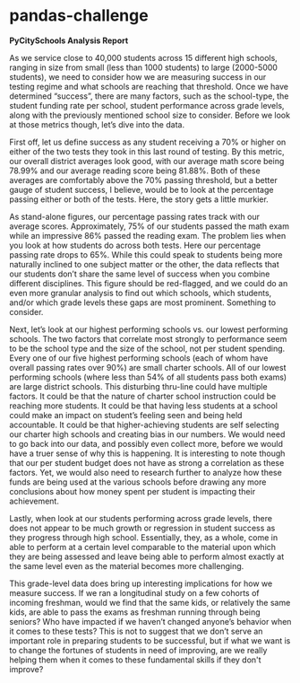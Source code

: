 # pandas-challenge
**PyCitySchools Analysis Report**

As we service close to 40,000 students across 15 different high schools, ranging in size from small (less than 1000 students) to large (2000-5000 students), we need to consider how we are measuring success in our testing regime and what schools are reaching that threshold. Once we have determined “success”, there are many factors, such as the school-type, the student funding rate per school, student performance across grade levels, along with the previously mentioned school size to consider. Before we look at those metrics though, let’s dive into the data.

First off, let us define success as any student receiving a 70% or higher on either of the two tests they took in this last round of testing. By this metric, our overall district averages look good, with our average math score being 78.99% and our average reading score being 81.88%. Both of these averages are comfortably above the 70% passing threshold, but a better gauge of student success, I believe, would be to look at the percentage passing either or both of the tests. Here, the story gets a little murkier.

As stand-alone figures, our percentage passing rates track with our average scores. Approximately, 75% of our students passed the math exam while an impressive 86% passed the reading exam. The problem lies when you look at how students do across both tests. Here our percentage passing rate drops to 65%. While this could speak to students being more naturally inclined to one subject matter or the other, the data reflects that our students don’t share the same level of success when you combine different disciplines. This figure should be red-flagged, and we could do an even more granular analysis to find out which schools, which students, and/or which grade levels these gaps are most prominent. Something to consider.

Next, let’s look at our highest performing schools vs. our lowest performing schools. The two factors that correlate most strongly to performance seem to be the school type and the size of the school, not per student spending. Every one of our five highest performing schools (each of whom have overall passing rates over 90%) are small charter schools. All of our lowest performing schools (where less than 54% of all students pass both exams) are large district schools. This disturbing thru-line could have multiple factors. It could be that the nature of charter school instruction could be reaching more students. It could be that having less students at a school could make an impact on student’s feeling seen and being held accountable. It could be that higher-achieving students are self selecting our charter high schools and creating bias in our numbers. We would need to go back into our data, and possibly even collect more, before we would have a truer sense of why this is happening. It is interesting to note though that our per student budget does not have as strong a correlation as these factors. Yet, we would also need to research further to analyze how these funds are being used at the various schools before drawing any more conclusions about how money spent per student is impacting their achievement.

Lastly, when look at our students performing across grade levels, there does not appear to be much growth or regression in student success as they progress through high school. Essentially, they, as a whole, come in able to perform at a certain level comparable to the material upon which they are being assessed and leave being able to perform almost exactly at the same level even as the material becomes more challenging. 

This grade-level data does bring up interesting implications for how we measure success. If we ran a longitudinal study on a few cohorts of incoming freshman, would we find that the same kids, or relatively the same kids, are able to pass the exams as freshman running through being seniors? Who have impacted if we haven’t changed anyone’s behavior when it comes to these tests? This is not to suggest that we don’t serve an important role in preparing students to be successful, but if what we want is to change the fortunes of students in need of improving, are we really helping them when it comes to these fundamental skills if they don't improve?


